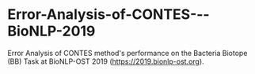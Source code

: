 # Error-Analysis-of-CONTES---BioNLP-2019
Error Analysis of CONTES method's performance on the Bacteria Biotope (BB) Task at BioNLP-OST 2019 (https://2019.bionlp-ost.org).

